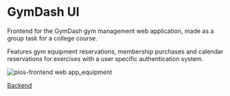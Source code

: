 # GymDash UI

Frontend for the GymDash gym management web application, made as a group task for a college course.

Features gym equipment reservations, membership purchases and calendar reservations for exercises with a user specific authentication system. 

![pios-frontend web app_equipment](https://user-images.githubusercontent.com/36193643/113634293-cde77880-966e-11eb-8665-03e80da0490f.png)

[Backend](https://github.com/nevenjakopcic/pios-backend)
